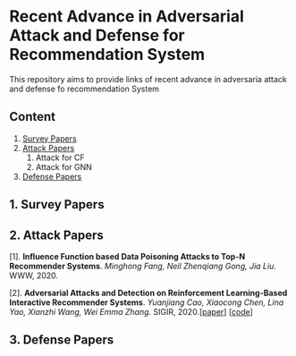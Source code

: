 # Recent Advance in Adversarial Attack and Defense for Recommendation System

This repository aims to provide links of recent advance in adversaria attack and defense fo recommendation System


## Content
1. [Survey Papers](#jump_survey)
2. [Attack Papers](#jump_attack)
   1. Attack for CF
   2. Attack for GNN
3. [Defense Papers](#jump_defense)



<span id="jump_survey"> </span>
## 1. Survey Papers


<span id="jump_attack"> </span>
## 2. Attack Papers
[1]. **Influence Function based Data Poisoning Attacks to Top-N Recommender Systems**.
*Minghong Fang, Neil Zhenqiang Gong, Jia Liu*. WWW, 2020.

[2]. **Adversarial Attacks and Detection on Reinforcement Learning-Based Interactive Recommender Systems**. 
*Yuanjiang Cao, Xiaocong Chen, Lina Yao, Xianzhi Wang, Wei Emma Zhang*. SIGIR, 2020.[[paper]()] [[code]()]



<span id="jump_defense"> </span>
## 3. Defense Papers
